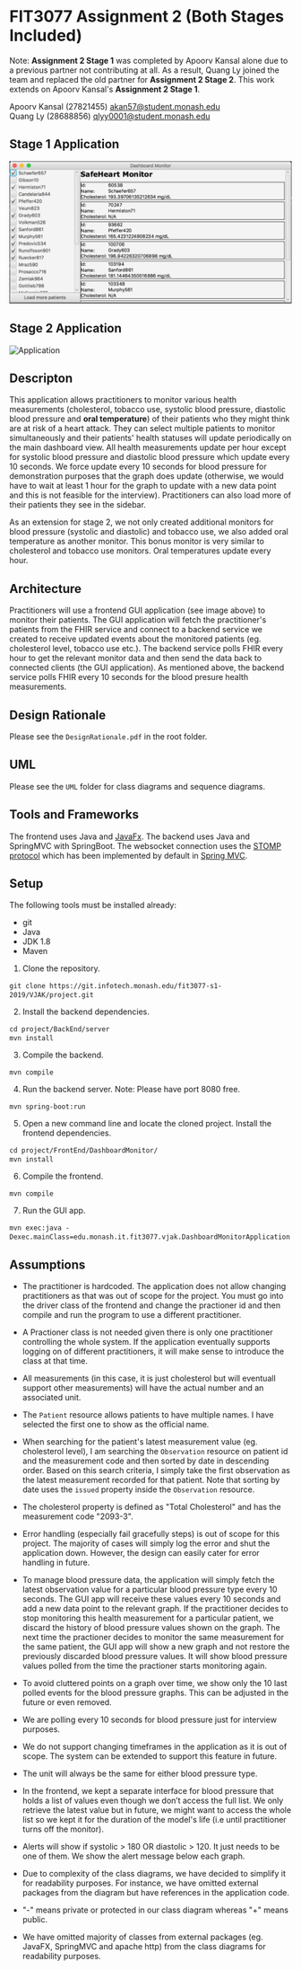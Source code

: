 # FIT3077 Assignment 2 (Both Stages Included)

Note: **Assignment 2 Stage 1** was completed by Apoorv Kansal alone due to a previous partner not contributing at all. As a result, Quang Ly joined the team and replaced the old partner for **Assignment 2 Stage 2**. This work extends on Apoorv Kansal's **Assignment 2 Stage 1**.

Apoorv Kansal (27821455) akan57@student.monash.edu <br>
Quang Ly (28688856) qlyy0001@student.monash.edu

## Stage 1 Application

![Application](img/application.png)

## Stage 2 Application

![Application](img/application_stage_2.gif)

## Descripton

This application allows practitioners to monitor various health measurements (cholesterol, tobacco use, systolic blood pressure, diastolic blood pressure and **oral temperature**) of their patients who they might think are at risk of a heart attack. They can select multiple patients to monitor simultaneously and their patients' health statuses will update periodically on the main dashboard view. All health measurements update per hour except for systolic blood pressure and diastolic blood pressure which update every 10 seconds. We force update every 10 seconds for blood pressure for demonstration purposes that the graph does update (otherwise, we would have to wait at least 1 hour for the graph to update with a new data point and this is not feasible for the interview). Practitioners can also load more of their patients they see in the sidebar.

As an extension for stage 2, we not only created additional monitors for blood pressure (systolic and diastolic) and tobacco use, we also added oral temperature as another monitor. This bonus monitor is very similar to cholesterol and tobacco use monitors. Oral temperatures update every hour.

## Architecture

Practitioners will use a frontend GUI application (see image above) to monitor their patients. The GUI application will fetch the practitioner's patients from the FHIR service and connect to a backend service we created to receive updated events about the monitored patients (eg. cholesterol level, tobacco use etc.). The backend service polls FHIR every hour to get the relevant monitor data and then send the data back to connected clients (the GUI application). As mentioned above, the backend service polls FHIR every 10 seconds for the blood presure health measurements.

## Design Rationale

Please see the `DesignRationale.pdf` in the root folder.

## UML

Please see the `UML` folder for class diagrams and sequence diagrams.

## Tools and Frameworks

The frontend uses Java and [JavaFx](https://openjfx.io/).
The backend uses Java and SpringMVC with SpringBoot.
The websocket connection uses the [STOMP protocol](https://stomp.github.io/) which has been implemented by default in [Spring MVC](https://spring.io/guides/gs/serving-web-content/).

## Setup

The following tools must be installed already:

- git
- Java
- JDK 1.8
- Maven

1. Clone the repository.

```
git clone https://git.infotech.monash.edu/fit3077-s1-2019/VJAK/project.git
```

2. Install the backend dependencies.

```
cd project/BackEnd/server
mvn install
```

3. Compile the backend.

```
mvn compile
```

4. Run the backend server. Note: Please have port 8080 free.

```
mvn spring-boot:run
```

5. Open a new command line and locate the cloned project. Install the frontend dependencies.

```
cd project/FrontEnd/DashboardMonitor/
mvn install
```

6. Compile the frontend.

```
mvn compile
```

7. Run the GUI app.

```
mvn exec:java -Dexec.mainClass=edu.monash.it.fit3077.vjak.DashboardMonitorApplication
```

## Assumptions

- The practitioner is hardcoded. The application does not allow changing practitioners as that was out of scope for the project. You must go into the driver class of the frontend and change the practioner id and then compile and run the program to use a different practitioner.
- A Practioner class is not needed given there is only one practitioner controlling the whole system. If the application eventually supports logging on of different practitioners, it will make sense to introduce the class at that time.
- All measurements (in this case, it is just cholesterol but will eventuall support other measurements) will have the actual number and an associated unit.
- The `Patient` resource allows patients to have multiple names. I have selected the first one to show as the official name.
- When searching for the patient's latest measurement value (eg. cholesterol level), I am searching the `Observation` resource on patient id and the measurement code and then sorted by date in descending order. Based on this search criteria, I simply take the first observation as the latest measurement recorded for that patient. Note that sorting by date uses the `issued` property inside the `Observation` resource.
- The cholesterol property is defined as "Total Cholesterol" and has the measurement code "2093-3".
- Error handling (especially fail gracefully steps) is out of scope for this project. The majority of cases will simply log the error and shut the application down. However, the design can easily cater for error handling in future.

- To manage blood pressure data, the application will simply fetch the latest observation value for a particular blood pressure type every 10 seconds. The GUI app will receive these values every 10 seconds and add a new data point to the relevant graph. If the practitioner decides to stop monitoring this health measurement for a particular patient, we discard the history of blood pressure values shown on the graph. The next time the practioner decides to monitor the same measurement for the same patient, the GUI app will show a new graph and not restore the previously discarded blood pressure values. It will show blood pressure values polled from the time the practioner starts monitoring again.
- To avoid cluttered points on a graph over time, we show only the 10 last polled events for the blood pressure graphs. This can be adjusted in the future or even removed.
- We are polling every 10 seconds for blood pressure just for interview purposes.
- We do not support changing timeframes in the application as it is out of scope. The system can be extended to support this feature in future.
- The unit will always be the same for either blood pressure type.
- In the frontend, we kept a separate interface for blood pressure that holds a list of values even though we don’t access the full list. We only retrieve the latest value but in future, we might want to access the whole list so we kept it for the duration of the model's life (i.e until practitioner turns off the monitor).
- Alerts will show if systolic > 180 OR diastolic > 120. It just needs to be one of them. We show the alert message below each graph.
- Due to complexity of the class diagrams, we have decided to simplify it for readability purposes. For instance, we have omitted external packages from the diagram but have references in the application code.
- "-" means private or protected in our class diagram whereas "+" means public.
- We have omitted majority of classes from external packages (eg. JavaFX, SpringMVC and apache http) from the class diagrams for readability purposes.
